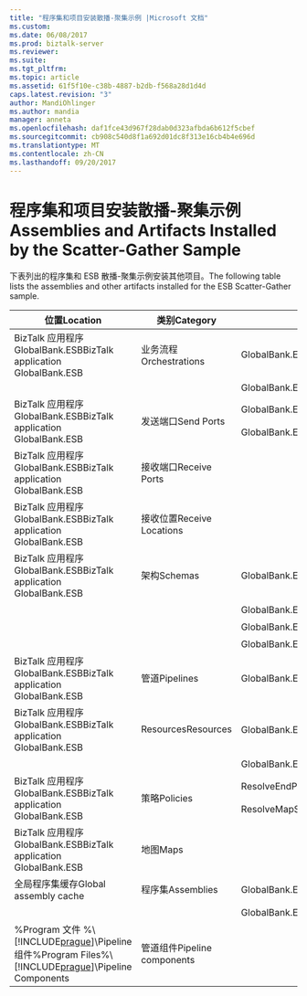 ```yaml
---
title: "程序集和项目安装散播-聚集示例 |Microsoft 文档"
ms.custom: 
ms.date: 06/08/2017
ms.prod: biztalk-server
ms.reviewer: 
ms.suite: 
ms.tgt_pltfrm: 
ms.topic: article
ms.assetid: 61f5f10e-c38b-4887-b2db-f568a28d1d4d
caps.latest.revision: "3"
author: MandiOhlinger
ms.author: mandia
manager: anneta
ms.openlocfilehash: daf1fce43d967f28dab0d323afbda6b612f5cbef
ms.sourcegitcommit: cb908c540d8f1a692d01dc8f313e16cb4b4e696d
ms.translationtype: MT
ms.contentlocale: zh-CN
ms.lasthandoff: 09/20/2017
---
```

# <a name="assemblies-and-artifacts-installed-by-the-scatter-gather-sample"></a><span data-ttu-id="3fe78-102">程序集和项目安装散播-聚集示例</span><span class="sxs-lookup"><span data-stu-id="3fe78-102">Assemblies and Artifacts Installed by the Scatter-Gather Sample</span></span>
<span data-ttu-id="3fe78-103">下表列出的程序集和 ESB 散播-聚集示例安装其他项目。</span><span class="sxs-lookup"><span data-stu-id="3fe78-103">The following table lists the assemblies and other artifacts installed for the ESB Scatter-Gather sample.</span></span>  
  
|<span data-ttu-id="3fe78-104">位置</span><span class="sxs-lookup"><span data-stu-id="3fe78-104">Location</span></span>|<span data-ttu-id="3fe78-105">类别</span><span class="sxs-lookup"><span data-stu-id="3fe78-105">Category</span></span>|<span data-ttu-id="3fe78-106">名称和版本的组件</span><span class="sxs-lookup"><span data-stu-id="3fe78-106">Name and version of the component</span></span>|  
|--------------|--------------|---------------------------------------|  
|<span data-ttu-id="3fe78-107">BizTalk 应用程序 GlobalBank.ESB</span><span class="sxs-lookup"><span data-stu-id="3fe78-107">BizTalk application GlobalBank.ESB</span></span>|<span data-ttu-id="3fe78-108">业务流程</span><span class="sxs-lookup"><span data-stu-id="3fe78-108">Orchestrations</span></span>|<span data-ttu-id="3fe78-109">GlobalBank.ESB.ScatterGather.Processes.Broker</span><span class="sxs-lookup"><span data-stu-id="3fe78-109">GlobalBank.ESB.ScatterGather.Processes.Broker</span></span>|  
|||<span data-ttu-id="3fe78-110">GlobalBank.ESB.ScatterGather.Processes.ServiceDispatcher</span><span class="sxs-lookup"><span data-stu-id="3fe78-110">GlobalBank.ESB.ScatterGather.Processes.ServiceDispatcher</span></span>|  
|<span data-ttu-id="3fe78-111">BizTalk 应用程序 GlobalBank.ESB</span><span class="sxs-lookup"><span data-stu-id="3fe78-111">BizTalk application GlobalBank.ESB</span></span>|<span data-ttu-id="3fe78-112">发送端口</span><span class="sxs-lookup"><span data-stu-id="3fe78-112">Send Ports</span></span>|<span data-ttu-id="3fe78-113">GlobalBank.ESB.ScatterGather.Processes_2.0.0.0_</span><span class="sxs-lookup"><span data-stu-id="3fe78-113">GlobalBank.ESB.ScatterGather.Processes_2.0.0.0_</span></span><br /><br /> <span data-ttu-id="3fe78-114">GlobalBank.ESB.ScatterGather.Processes.ServiceDispatcher_ServiceRequestPort_d98186f1038d4721</span><span class="sxs-lookup"><span data-stu-id="3fe78-114">GlobalBank.ESB.ScatterGather.Processes.ServiceDispatcher_ServiceRequestPort_d98186f1038d4721</span></span>|  
|<span data-ttu-id="3fe78-115">BizTalk 应用程序 GlobalBank.ESB</span><span class="sxs-lookup"><span data-stu-id="3fe78-115">BizTalk application GlobalBank.ESB</span></span>|<span data-ttu-id="3fe78-116">接收端口</span><span class="sxs-lookup"><span data-stu-id="3fe78-116">Receive Ports</span></span>||  
|<span data-ttu-id="3fe78-117">BizTalk 应用程序 GlobalBank.ESB</span><span class="sxs-lookup"><span data-stu-id="3fe78-117">BizTalk application GlobalBank.ESB</span></span>|<span data-ttu-id="3fe78-118">接收位置</span><span class="sxs-lookup"><span data-stu-id="3fe78-118">Receive Locations</span></span>||  
|<span data-ttu-id="3fe78-119">BizTalk 应用程序 GlobalBank.ESB</span><span class="sxs-lookup"><span data-stu-id="3fe78-119">BizTalk application GlobalBank.ESB</span></span>|<span data-ttu-id="3fe78-120">架构</span><span class="sxs-lookup"><span data-stu-id="3fe78-120">Schemas</span></span>|<span data-ttu-id="3fe78-121">GlobalBank.ESB.ScatterGather.Schemas.RequestMetaData 版本 2.0.0.0</span><span class="sxs-lookup"><span data-stu-id="3fe78-121">GlobalBank.ESB.ScatterGather.Schemas.RequestMetaData Version 2.0.0.0</span></span>|  
|||<span data-ttu-id="3fe78-122">GlobalBank.ESB.ScatterGather.Schemas.AggregatedResponse 版本 2.0.0.0</span><span class="sxs-lookup"><span data-stu-id="3fe78-122">GlobalBank.ESB.ScatterGather.Schemas.AggregatedResponse Version 2.0.0.0</span></span>|  
|||<span data-ttu-id="3fe78-123">GlobalBank.ESB.ScatterGather.Schemas.ServiceResponse 版本 2.0.0.0</span><span class="sxs-lookup"><span data-stu-id="3fe78-123">GlobalBank.ESB.ScatterGather.Schemas.ServiceResponse Version 2.0.0.0</span></span>|  
|||<span data-ttu-id="3fe78-124">GlobalBank.ESB.ScatterGather.Schemas.ServicePayload 版本 2.0.0.0</span><span class="sxs-lookup"><span data-stu-id="3fe78-124">GlobalBank.ESB.ScatterGather.Schemas.ServicePayload Version 2.0.0.0</span></span>|  
|<span data-ttu-id="3fe78-125">BizTalk 应用程序 GlobalBank.ESB</span><span class="sxs-lookup"><span data-stu-id="3fe78-125">BizTalk application GlobalBank.ESB</span></span>|<span data-ttu-id="3fe78-126">管道</span><span class="sxs-lookup"><span data-stu-id="3fe78-126">Pipelines</span></span>|<span data-ttu-id="3fe78-127">GlobalBank.ESB.ScatterGather.Processes.AggregatingPipeline 版本 2.0.0.0</span><span class="sxs-lookup"><span data-stu-id="3fe78-127">GlobalBank.ESB.ScatterGather.Processes.AggregatingPipeline Version 2.0.0.0</span></span>|  
|<span data-ttu-id="3fe78-128">BizTalk 应用程序 GlobalBank.ESB</span><span class="sxs-lookup"><span data-stu-id="3fe78-128">BizTalk application GlobalBank.ESB</span></span>|<span data-ttu-id="3fe78-129">Resources</span><span class="sxs-lookup"><span data-stu-id="3fe78-129">Resources</span></span>|<span data-ttu-id="3fe78-130">GlobalBank.ESB.ScatterGather.Processes 版本 2.0.0.0</span><span class="sxs-lookup"><span data-stu-id="3fe78-130">GlobalBank.ESB.ScatterGather.Processes Version 2.0.0.0</span></span>|  
|||<span data-ttu-id="3fe78-131">GlobalBank.ESB.ScatterGather.Schemas 版本 2.0.0.0</span><span class="sxs-lookup"><span data-stu-id="3fe78-131">GlobalBank.ESB.ScatterGather.Schemas Version 2.0.0.0</span></span>|  
|<span data-ttu-id="3fe78-132">BizTalk 应用程序 GlobalBank.ESB</span><span class="sxs-lookup"><span data-stu-id="3fe78-132">BizTalk application GlobalBank.ESB</span></span>|<span data-ttu-id="3fe78-133">策略</span><span class="sxs-lookup"><span data-stu-id="3fe78-133">Policies</span></span>|<span data-ttu-id="3fe78-134">ResolveEndPointScatterGather</span><span class="sxs-lookup"><span data-stu-id="3fe78-134">ResolveEndPointScatterGather</span></span><br /><br /> <span data-ttu-id="3fe78-135">ResolveMapScatterGather</span><span class="sxs-lookup"><span data-stu-id="3fe78-135">ResolveMapScatterGather</span></span>|  
|<span data-ttu-id="3fe78-136">BizTalk 应用程序 GlobalBank.ESB</span><span class="sxs-lookup"><span data-stu-id="3fe78-136">BizTalk application GlobalBank.ESB</span></span>|<span data-ttu-id="3fe78-137">地图</span><span class="sxs-lookup"><span data-stu-id="3fe78-137">Maps</span></span>||  
|<span data-ttu-id="3fe78-138">全局程序集缓存</span><span class="sxs-lookup"><span data-stu-id="3fe78-138">Global assembly cache</span></span>|<span data-ttu-id="3fe78-139">程序集</span><span class="sxs-lookup"><span data-stu-id="3fe78-139">Assemblies</span></span>|<span data-ttu-id="3fe78-140">GlobalBank.ESB.ScatterGather.Processes 版本 2.0.0.0</span><span class="sxs-lookup"><span data-stu-id="3fe78-140">GlobalBank.ESB.ScatterGather.Processes Version 2.0.0.0</span></span>|  
|||<span data-ttu-id="3fe78-141">GlobalBank.ESB.ScatterGather.Schemas 版本 2.0.0.0</span><span class="sxs-lookup"><span data-stu-id="3fe78-141">GlobalBank.ESB.ScatterGather.Schemas Version 2.0.0.0</span></span>|  
|<span data-ttu-id="3fe78-142">%Program 文件 %\\[!INCLUDE[prague](../includes/prague-md.md)]\Pipeline 组件</span><span class="sxs-lookup"><span data-stu-id="3fe78-142">%Program Files%\\[!INCLUDE[prague](../includes/prague-md.md)]\Pipeline Components</span></span>|<span data-ttu-id="3fe78-143">管道组件</span><span class="sxs-lookup"><span data-stu-id="3fe78-143">Pipeline components</span></span>||